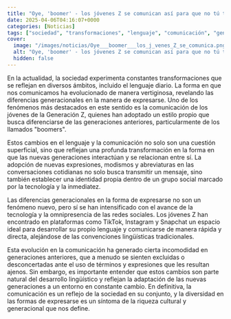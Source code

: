 ```yaml
---
title: "Oye, 'boomer' - los jóvenes Z se comunican así para que no tú te enteres"
date: 2025-04-06T04:16:07+0000
categories: [Noticias]
tags: ["sociedad", "transformaciones", "lenguaje", "comunicación", "generaciones", "jóvenes", "tecnología"]
cover:
  image: "/images/noticias/Oye___boomer___los_j_venes_Z_se_comunica.png"
  alt: "Oye, 'boomer' - los jóvenes Z se comunican así para que no tú te enteres"
  hidden: false
---
```


En la actualidad, la sociedad experimenta constantes transformaciones que se reflejan en diversos ámbitos, incluido el lenguaje diario. La forma en que nos comunicamos ha evolucionado de manera vertiginosa, revelando las diferencias generacionales en la manera de expresarse. Uno de los fenómenos más destacados en este sentido es la comunicación de los jóvenes de la Generación Z, quienes han adoptado un estilo propio que busca diferenciarse de las generaciones anteriores, particularmente de los llamados "boomers".

Estos cambios en el lenguaje y la comunicación no solo son una cuestión superficial, sino que reflejan una profunda transformación en la forma en que las nuevas generaciones interactúan y se relacionan entre sí. La adopción de nuevas expresiones, modismos y abreviaturas en las conversaciones cotidianas no solo busca transmitir un mensaje, sino también establecer una identidad propia dentro de un grupo social marcado por la tecnología y la inmediatez.

Las diferencias generacionales en la forma de expresarse no son un fenómeno nuevo, pero sí se han intensificado con el avance de la tecnología y la omnipresencia de las redes sociales. Los jóvenes Z han encontrado en plataformas como TikTok, Instagram y Snapchat un espacio ideal para desarrollar su propio lenguaje y comunicarse de manera rápida y directa, alejándose de las convenciones lingüísticas tradicionales.

Esta evolución en la comunicación ha generado cierta incomodidad en generaciones anteriores, que a menudo se sienten excluidas o desconcertadas ante el uso de términos y expresiones que les resultan ajenos. Sin embargo, es importante entender que estos cambios son parte natural del desarrollo lingüístico y reflejan la adaptación de las nuevas generaciones a un entorno en constante cambio. En definitiva, la comunicación es un reflejo de la sociedad en su conjunto, y la diversidad en las formas de expresarse es un síntoma de la riqueza cultural y generacional que nos define.
